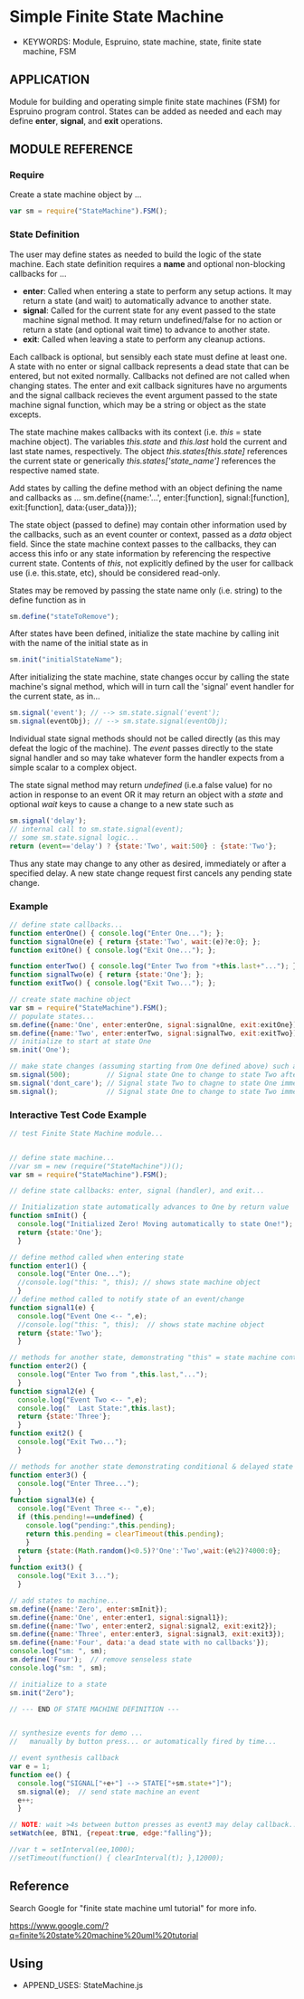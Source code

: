 <!--- Copyright (C) 2016 Enchanted Engineering. See the file LICENSE for use. -->

# Simple Finite State Machine

* KEYWORDS: Module, Espruino, state machine, state, finite state machine, FSM

## APPLICATION
Module for building and operating simple finite state machines (FSM) 
for Espruino program control. States can be added as needed and each may 
define **enter**, **signal**, and **exit** operations.

## MODULE REFERENCE
### Require
Create a state machine object by ...
```javascript
var sm = require("StateMachine").FSM();
```
### State Definition
The user may define states as needed to build the logic of the state machine. 
Each state definition requires a **name** and optional non-blocking callbacks 
for ...
  * **enter**: Called when entering a state to perform any setup actions. It 
    may return a state (and wait) to automatically advance to another state.
  * **signal**: Called for the current state for any event passed to the state
    machine signal method. It may return undefined/false for no action or 
    return a state (and optional wait time) to advance to another state. 
  * **exit**: Called when leaving a state to perform any cleanup actions.

Each callback is optional, but sensibly each state must define at least one.
A state with no enter or signal callback represents a dead state that can be 
entered, but not exited normally. Callbacks not defined are not called when 
changing states. The enter and exit callback signitures have no arguments 
and the signal callback recieves the event argument passed to the state 
machine signal function, which may be a string or object as the state excepts. 

The state machine makes callbacks with its context (i.e. *this* = state 
machine object). The variables *this.state* and *this.last* hold the current 
and last state names, respectively. The object *this.states[this.state]* 
references the current state or generically *this.states['state_name']* 
references the respective named state. 

Add states by calling the define method with an object defining the name and 
callbacks as ...
sm.define({name:'...', enter:[function], signal:[function], exit:[function], 
  data:{user_data}});

The state object (passed to define) may contain other information used by the 
callbacks, such as an event counter or context, passed as a *data* object 
field. Since the state machine context passes to the callbacks, they can 
access this info or any state information by referencing the respective 
current state. Contents of *this*, not explicitly defined by the user for 
callback use (i.e. this.state, etc), should be considered read-only. 

States may be removed by passing the state name only (i.e. string) to the 
define function as in 

```javascript
sm.define("stateToRemove");
```

After states have been defined, initialize the state machine by calling init
with the name of the initial state as in

```javascript
sm.init("initialStateName");
```

After initializing the state machine, state changes occur by calling the 
state machine's signal method, which will in turn call the 'signal' event 
handler for the current state, as in...

```javascript
sm.signal('event'); // --> sm.state.signal('event');
sm.signal(eventObj); // --> sm.state.signal(eventObj);
```

Individual state signal methods should not be called directly (as this 
may defeat the logic of the machine). The *event* passes directly to the 
state signal handler and so may take whatever form the handler expects 
from a simple scalar to a complex object.

The state signal method may return *undefined* (i.e.a false value) for no 
action in response to an event OR it may return an object with a *state* 
and optional *wait* keys to cause a change to a new state such as

```javascript
sm.signal('delay');
// internal call to sm.state.signal(event);
// some sm.state.signal logic...
return (event=='delay') ? {state:'Two', wait:500} : {state:'Two'};
```

Thus any state may change to any other as desired, immediately or after a 
specified delay. A new state change request first cancels any pending 
state change.

### Example

```javascript
// define state callbacks...
function enterOne() { console.log("Enter One..."); };
function signalOne(e) { return {state:'Two', wait:(e)?e:0}; };
function exitOne() { console.log("Exit One..."); };

function enterTwo() { console.log("Enter Two from "+this.last+"..."); };
function signalTwo(e) { return {state:'One'}; };
function exitTwo() { console.log("Exit Two..."); };

// create state machine object
var sm = require("StateMachine").FSM();
// populate states...
sm.define({name:'One', enter:enterOne, signal:signalOne, exit:exitOne});
sm.define({name:'Two', enter:enterTwo, signal:signalTwo, exit:exitTwo});
// initialize to start at state One
sm.init('One'); 

// make state changes (assuming starting from One defined above) such as...
sm.signal(500);         // Signal state One to change to state Two after 500ms
sm.signal('dont_care'); // Signal state Two to chagne to state One immediately    
sm.signal();            // Signal state One to change to state Two immediately
```

### Interactive Test Code Example

```javascript
// test Finite State Machine module...


// define state machine...
//var sm = new (require("StateMachine"))();
var sm = require("StateMachine").FSM();

// define state callbacks: enter, signal (handler), and exit...

// Initialization state automatically advances to One by return value
function smInit() {
  console.log("Initialized Zero! Moving automatically to state One!");
  return {state:'One'};
  }

// define method called when entering state
function enter1() { 
  console.log("Enter One...");
  //console.log("this: ", this); // shows state machine object
  }
// define method called to notify state of an event/change
function signal1(e) {
  console.log("Event One <-- ",e);
  //console.log("this: ", this);  // shows state machine object
  return {state:'Two'}; 
  }

// methods for another state, demonstrating "this" = state machine context
function enter2() {
  console.log("Enter Two from ",this.last,"...");
  }
function signal2(e) {
  console.log("Event Two <-- ",e);
  console.log("  Last State:",this.last);
  return {state:'Three'}; 
  }
function exit2() { 
  console.log("Exit Two...");
  }

// methods for another state demonstrating conditional & delayed state change
function enter3() { 
  console.log("Enter Three...");
  }
function signal3(e) {
  console.log("Event Three <-- ",e);
  if (this.pending!==undefined) {
    console.log("pending:",this.pending);
    return this.pending = clearTimeout(this.pending);
    }
  return {state:(Math.random()<0.5)?'One':'Two',wait:(e%2)?4000:0}; 
  }
function exit3() { 
  console.log("Exit 3...");
  }

// add states to machine...
sm.define({name:'Zero', enter:smInit});
sm.define({name:'One', enter:enter1, signal:signal1});
sm.define({name:'Two', enter:enter2, signal:signal2, exit:exit2});
sm.define({name:'Three', enter:enter3, signal:signal3, exit:exit3});
sm.define({name:'Four', data:'a dead state with no callbacks'});
console.log("sm: ", sm);
sm.define('Four');  // remove senseless state
console.log("sm: ", sm);

// initialize to a state
sm.init("Zero");

// --- END OF STATE MACHINE DEFINITION ---


// synthesize events for demo ...
//   manually by button press... or automatically fired by time...

// event synthesis callback
var e = 1;
function ee() {
  console.log("SIGNAL["+e+"] --> STATE["+sm.state+"]");
  sm.signal(e);  // send state machine an event
  e++;
  }

// NOTE: wait >4s between button presses as event3 may delay callback...
setWatch(ee, BTN1, {repeat:true, edge:"falling"});

//var t = setInterval(ee,1000);
//setTimeout(function() { clearInterval(t); },12000);
```

## Reference

Search Google for "finite state machine uml tutorial" for more info.

https://www.google.com/?q=finite%20state%20machine%20uml%20tutorial

## Using

* APPEND_USES: StateMachine.js
